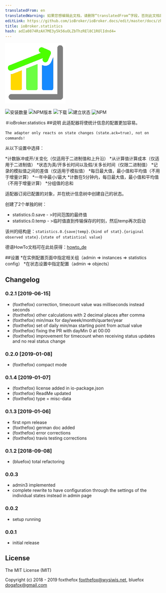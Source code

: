 ```yaml
---
translatedFrom: en
translatedWarning: 如果您想编辑此文档，请删除“translatedFrom”字段，否则此文档将再次自动翻译
editLink: https://github.com/ioBroker/ioBroker.docs/edit/master/docs/zh-cn/adapterref/iobroker.statistics/README.md
title: ioBroker.statistics
hash: adIa0874RzAX7ME3y5k56uOLZbThzREl8C1ROlIdnd4=
---
```

![商标](../../../en/adapterref/iobroker.statistics/admin/statistics.png)

![安装数量](http://iobroker.live/badges/statistics-stable.svg)
![NPM版本](http://img.shields.io/npm/v/iobroker.statistics.svg)
![下载](https://img.shields.io/npm/dm/iobroker.statistics.svg)
![建立状态](https://travis-ci.org/foxthefox/ioBroker.statistics.svg?branch=master)
![NPM](https://nodei.co/npm/iobroker.statistics.png?downloads=true)

＃ioBroker.statistics
##说明
此适配器将使统计信息的配置更加容易。

`The adapter only reacts on state changes (state.ack=true), not on commands!`

从以下设置中选择：

*计数脉冲或开/关变化（仅适用于二进制值和上升沿）
*从计算值计算成本（仅适用于二进制值）
*状态为真/开多长时间以及假/关多长时间（仅限二进制值）
*记录的模拟值之间的差值（仅适用于模拟值）
*每日最大值，最小值和平均值（不用于增量计算）
*一年中最小/最大
*计数在5分钟内，每日最大值，最小值和平均值（不用于增量计算）
*分组值的总和

适配器订阅已配置的对象，并在统计信息树中创建自己的状态。

创建了2个单独的树：

* statistics.0.save  - >时间范围的最终值
* statistics.0.temp  - >临时值直到传输保存的时刻，然后temp再次启动

该州的结构是：`statistics.0.{save|temp}.{kind of stat}.{original observed state}.{state of statistical value}`

德语HowTo文档可在此处获得：[howto_de](./doc/howto_de.md)

##设置
*在实例配置页面中指定相关组（admin => instances => statistics config）
*在状态设置中指定配置（admin => objects）

## Changelog

### 0.2.1 [2019-06-15]
* (foxthefox) correction, timecount value was milliseconds instead seconds
* (foxthefox) other calculations with 2 decimal places after comma
* (foxthefox) min/max for day/week/month/quarter/year
* (foxthefox) set of daily min/max starting point from actual value
* (foxthefox) fixing the PR with dayMin 0 at 00:00
* (foxthefox) improvement for timecount when receiving status updates and no real status change

### 0.2.0 [2019-01-08]
* (foxthefox) compact mode

### 0.1.4 [2019-01-07]
* (foxthefox) license added in io-package.json
* (foxthefox) ReadMe updated
* (foxthefox) type = misc-data

### 0.1.3 [2019-01-06]
* first npm release
* (foxthefox) german doc added
* (foxthefox) error corrections
* (foxthefox) travis testing corrections

### 0.1.2 [2018-09-08]
* (bluefox) total refactoring

### 0.0.3
* admin3 implemented
* complete rewrite to have configuration through the settings of the individual states instead in admin page

### 0.0.2
* setup running

### 0.0.1
* initial release

## License

The MIT License (MIT)

Copyright (c) 2018 - 2019 foxthefox <foxthefox@wysiwis.net>,
                   bluefox <dogafox@gmail.com>